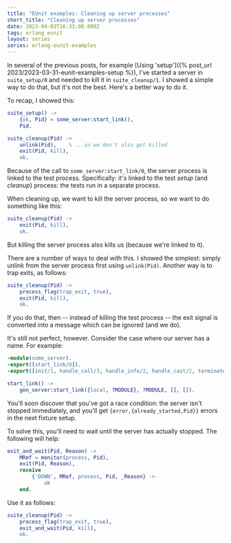 ```yaml
---
title: "EUnit examples: Cleaning up server processes"
short_title: "Cleaning up server processes"
date: 2023-04-03T16:33:00.000Z
tags: erlang eunit
layout: series
series: erlang-eunit-examples
---
```


In several of the previous posts, for example [Using 'setup']({% post_url 2023/2023-03-31-eunit-examples-setup %}), I've
started a server in `suite_setup/0` and needed to kill it in `suite_cleanup/1`. I showed a simple way to do that, but
it's not the best. Here's a better way to do it.

To recap, I showed this:

```erlang
suite_setup() ->
    {ok, Pid} = some_server:start_link(),
    Pid.

suite_cleanup(Pid) ->
    unlink(Pid),    % ...so we don't also get killed
    exit(Pid, kill),
    ok.
```

Because of the call to `some_server:start_link/0`, the server process is linked to the test process. Specifically: it's
linked to the test _setup_ (and _cleanup_) process: the tests run in a separate process.

When cleaning up, we want to kill the server process, so we want to do something like this:

```erlang
suite_cleanup(Pid) ->
    exit(Pid, kill),
    ok.
```

But killing the server process also kills us (because we're linked to it).

There are a number of ways to deal with this. I showed the simplest: simply unlink from the server process first using
`unlink(Pid)`. Another way is to trap exits, as follows:

```erlang
suite_cleanup(Pid) ->
    process_flag(trap_exit, true),
    exit(Pid, kill),
    ok.
```

If you do that, then -- instead of killing the test process -- the exit signal is converted into a message which can be
ignored (and we do).

It's still not perfect, however. Consider the case where our server has a name. For example:

```erlang
-module(some_server).
-export([start_link/0]).
-export([init/1, handle_call/3, handle_info/2, handle_cast/2, terminate/2, code_change/3]).

start_link() ->
    gen_server:start_link({local, ?MODULE}, ?MODULE, [], []).
```

You'll soon discover that you've got a race condition: the server isn't stopped immediately, and you'll get
`{error,{already_started,Pid}}` errors in the next fixture setup.

To solve this, you'll need to wait until the server has actually stopped. The following will help:

```erlang
exit_and_wait(Pid, Reason) ->
    MRef = monitor(process, Pid),
    exit(Pid, Reason),
    receive
        {'DOWN', MRef, process, Pid, _Reason} ->
            ok
    end.
```

Use it as follows:

```erlang
suite_cleanup(Pid) ->
    process_flag(trap_exit, true),
    exit_and_wait(Pid, kill),
    ok.
```
